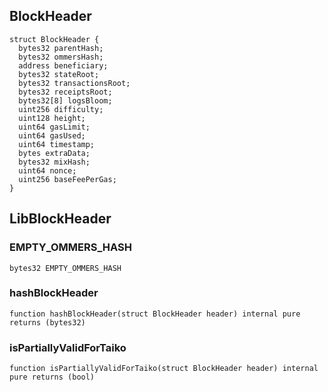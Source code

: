 ## BlockHeader

```solidity
struct BlockHeader {
  bytes32 parentHash;
  bytes32 ommersHash;
  address beneficiary;
  bytes32 stateRoot;
  bytes32 transactionsRoot;
  bytes32 receiptsRoot;
  bytes32[8] logsBloom;
  uint256 difficulty;
  uint128 height;
  uint64 gasLimit;
  uint64 gasUsed;
  uint64 timestamp;
  bytes extraData;
  bytes32 mixHash;
  uint64 nonce;
  uint256 baseFeePerGas;
}

```

## LibBlockHeader

### EMPTY_OMMERS_HASH

```solidity
bytes32 EMPTY_OMMERS_HASH
```

### hashBlockHeader

```solidity
function hashBlockHeader(struct BlockHeader header) internal pure returns (bytes32)
```

### isPartiallyValidForTaiko

```solidity
function isPartiallyValidForTaiko(struct BlockHeader header) internal pure returns (bool)
```
